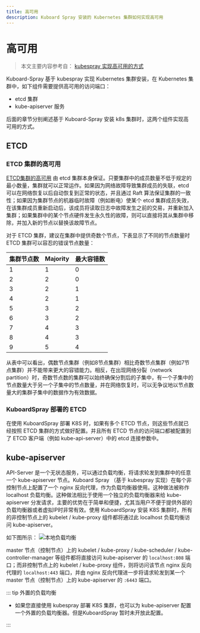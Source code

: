 ```yaml
---
title: 高可用
description: Kuboard Spray 安装的 Kubernetes 集群如何实现高可用
---
```


# 高可用

> 本文主要内容参考自： [kubespray 实现高可用的方式](https://kubespray.io/#/docs/ha-mode)

Kuboard-Spray 基于 kubespray 实现 Kubernetes 集群安装，在 Kubernetes 集群中，如下组件需要提供高可用的访问端口：
* etcd 集群
* kube-apiserver 服务

后面的章节分别阐述基于 Kuboard-Spray 安装 k8s 集群时，这两个组件实现高可用的方式。

## ETCD

### ETCD 集群的高可用

[ETCD集群的高可用](https://etcd.io/docs/v3.5/faq/#what-is-failure-tolerance) 由 etcd 集群本身保证。只要集群中的成员数量不低于规定的最小数量，集群就可以正常运作。如果因为网络故障导致集群成员的失联，etcd 可以在网络恢复以后自动恢复到正常的状态，并且通过 Raft 算法保证集群的一致性；如果因为集群节点的机器临时故障（例如断电）使某个 etcd 集群成员失效，在该集群成员重新启动后，该成员将读取日志中故障发生之前的交易，并重新加入集群；如果集群中的某个节点硬件发生永久性的故障，则可以直接将其从集群中移除，并加入新的节点以替换该故障节点。

对于 ETCD 集群，建议在集群中提供奇数个节点，下表显示了不同的节点数量时 ETCD 集群可以容忍的错误节点数量：

|  集群节点数   | Majority  | 最大容错数 |
|  ----  | ----  |----|
| 1  | 1 |  0 |
| 2  | 2 |  0 |
| 3  | 2 |  1 |
| 4  | 2 |  1 |
| 5  | 3 |  2 |
| 6  | 3 |  2 |
| 7  | 4 |  3 |
| 8  | 4 |  3 |
| 9  | 5 |  4 |

从表中可以看出，偶数节点集群（例如8节点集群）相比奇数节点集群（例如7节点集群）并不能带来更大的容错能力。相反，在出现网络分裂（network partition）时，奇数节点数的集群可以始终确保分割后的子集中，有一个子集中的节点数量大于另一个子集中的节点数量，并在网络恢复时，可以无争议地以节点数量大的集群子集中的数据作为有效数据。

### KuboardSpray 部署的 ETCD

在使用 KuboardSpray 部署 K8S 时，如果有多个 ETCD 节点，则这些节点就已经按照 ETCD 集群的方式做好配置。并且所有 ETCD 节点的访问端口都被配置到了 ETCD 客户端（例如 kube-api-server）中的 etcd 连接参数中。

## kube-apiserver

API-Server 是一个无状态服务，可以通过负载均衡，将请求轮发到集群中的任意一个 kube-apiserver 节点。Kuboard Spray （基于 kubespray 实现）在每个非控制节点上配置了一个 nginx 反向代理，作为负载均衡器使用。这种做法被称作 localhost 负载均衡。这种做法相比于使用一个独立的负载均衡器来给 kube-apiserver 分发请求，主要的优势在于简单和便捷，尤其当用户不便于提供外部的负载均衡器或者虚拟IP时非常有效。使用 KuboardSpray 安装 K8S 集群时，所有的非控制节点上的 kubelet / kube-proxy 组件都将通过此 localhost 负载均衡访问 kube-apiserver。

如下图所示：
![本地负载均衡](./ha-mode.assets/loadbalancer_localhost.png)

master 节点（控制节点）上的 kubelet / kube-proxy / kube-scheduler / kube-controller-manager 等组件都将直接访问 kube-apiserver 的 `localhost:808` 端口；而非控制节点上的 kubelet / kube-proxy 组件，则将访问该节点 nginx 反向代理的 `localhost:443` 端口，并由 nginx 反向代理进一步将请求轮发到某一个 master 节点（控制节点）上的 kube-apiserver 的 `:6443` 端口。

::: tip 外置的负载均衡

* 如果您直接使用 kubespray 部署 K8S 集群，也可以为 kube-apiserver 配置一个外置的负载均衡器。但是KuboardSpray 暂时未开放此配置。

:::

